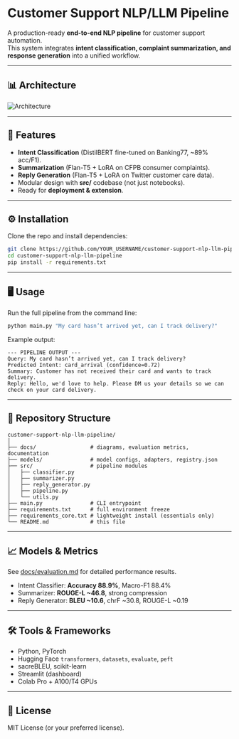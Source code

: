 # Customer Support NLP/LLM Pipeline

A production-ready **end-to-end NLP pipeline** for customer support automation.  
This system integrates **intent classification, complaint summarization, and response generation** into a unified workflow.

---

## 📊 Architecture

![Architecture](docs/architecture.png)

---

## 🚀 Features
- **Intent Classification** (DistilBERT fine-tuned on Banking77, ~89% acc/F1).
- **Summarization** (Flan-T5 + LoRA on CFPB consumer complaints).
- **Reply Generation** (Flan-T5 + LoRA on Twitter customer care data).
- Modular design with **src/** codebase (not just notebooks).
- Ready for **deployment & extension**.

---

## ⚙️ Installation

Clone the repo and install dependencies:

```bash
git clone https://github.com/YOUR_USERNAME/customer-support-nlp-llm-pipeline.git
cd customer-support-nlp-llm-pipeline
pip install -r requirements.txt
````

---

## 🖥️ Usage

Run the full pipeline from the command line:

```bash
python main.py "My card hasn’t arrived yet, can I track delivery?"
```

Example output:

```
--- PIPELINE OUTPUT ---
Query: My card hasn’t arrived yet, can I track delivery?
Predicted Intent: card_arrival (confidence=0.72)
Summary: Customer has not received their card and wants to track delivery.
Reply: Hello, we'd love to help. Please DM us your details so we can check on your card delivery.
```

---

## 📂 Repository Structure

```
customer-support-nlp-llm-pipeline/
│
├── docs/                 # diagrams, evaluation metrics, documentation
├── models/               # model configs, adapters, registry.json
├── src/                  # pipeline modules
│   ├── classifier.py
│   ├── summarizer.py
│   ├── reply_generator.py
│   ├── pipeline.py
│   └── utils.py
├── main.py               # CLI entrypoint
├── requirements.txt      # full environment freeze
├── requirements_core.txt # lightweight install (essentials only)
└── README.md             # this file
```

---

## 📈 Models & Metrics

See [docs/evaluation.md](docs/evaluation.md) for detailed performance results.

* Intent Classifier: **Accuracy 88.9%**, Macro-F1 88.4%
* Summarizer: **ROUGE-L ~46.8**, strong compression
* Reply Generator: **BLEU ~10.6**, chrF ~30.8, ROUGE-L ~0.19

---

## 🛠️ Tools & Frameworks

* Python, PyTorch
* Hugging Face `transformers`, `datasets`, `evaluate`, `peft`
* sacreBLEU, scikit-learn
* Streamlit (dashboard)
* Colab Pro + A100/T4 GPUs

---

## 📜 License

MIT License (or your preferred license).
